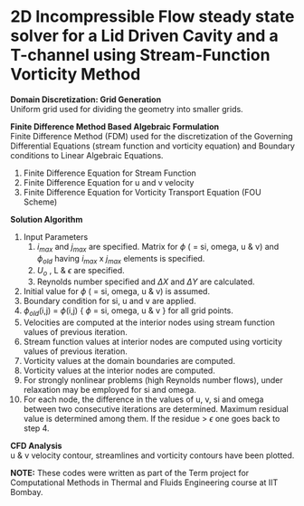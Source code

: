 # 2D Incompressible Flow steady state solver for a Lid Driven Cavity and a T-channel using Stream-Function Vorticity Method


**Domain Discretization: Grid Generation**  
Uniform grid used for dividing the geometry into smaller grids.

**Finite Difference Method Based Algebraic Formulation**  
Finite Difference Method (FDM) used for the discretization of the Governing Differential Equations (stream function and vorticity equation) and Boundary conditions to Linear Algebraic Equations.   
1. Finite Difference Equation for Stream Function
2. Finite Difference Equation for u and v velocity
3. Finite Difference Equation for Vorticity Transport Equation (FOU Scheme)

**Solution Algorithm**  
1. Input Parameters
   1. $i_{max}$ and $j_{max}$ are specified. Matrix for $\phi$ ( = si, omega, u & v) and $\phi_{old}$ having $i_{max}$ x $j_{max}$ elements is specified.
   2. $U_o$ , L & $\epsilon$ are specified.
   3. Reynolds number specified and $\Delta X$ and $\Delta Y$ are calculated.
2. Initial value for  $\phi$ ( = si, omega, u & v) is assumed.
3. Boundary condition for si, u and v are applied.
4. $\phi_{old}$(i,j) = $\phi$(i,j)  { $\phi$ = si, omega, u & v } for all grid points.
5. Velocities are computed at the interior nodes using stream function values of previous iteration.
6. Stream function values at interior nodes are computed using vorticity values of previous iteration.
7. Vorticity values at the domain boundaries are computed.
8. Vorticity values at the interior nodes are computed.
9. For strongly nonlinear problems (high Reynolds number flows), under relaxation may be employed for si and omega.
10. For each node, the difference in the values of u, v, si and omega between two consecutive iterations are determined. Maximum residual value is determined among them. If the residue > $\epsilon$ one goes back to step 4.

**CFD Analysis**  
u & v velocity contour, streamlines and vorticity contours have been plotted. 

**NOTE:** These codes were written as part of the Term project for Computational Methods in Thermal and Fluids Engineering course at IIT Bombay.
